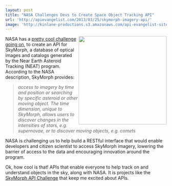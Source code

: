```yaml
---
layout: post
title: "NASA Challenges Devs to Create Space Object Tracking API"
url: 'http://apievangelist.com/2013/03/25/skymorph-imagery-api/'
image: 'http://kinlane-productions.s3.amazonaws.com/api-evangelist-site/blog/nasa-skymorph.jpg'
---
```


[<img class="c1" src="https://s3.amazonaws.com/kinlane-productions/nasa/nasa-skymorph.jpg" alt="" width="275" align="right" />][1]

NASA has a [pretty cool challenge going on][1], to create an API for SkyMorph, a database of optical images and catalogs generated by the Near Earth Asteroid Tracking (NEAT) program. According to the NASA description, SkyMorph provides:

> _access to imagery by time and position or searching by specific asteroid or other moving object. The time dimension, unique to SkyMorph, allows users to discover changes in the intensities of stars, e.g. supernovae, or to discover moving objects, e.g. comets_

NASA is challenging us to help build a RESTful interface that would enable developers and citizen scientist to access SkyMorph imagery, lowering the barrier of access to the data and encouraging innovation around the program.

Ok, how cool is that! APIs that enable everyone to help track on and understand objects in the sky, along with NASA. It is projects like the [SkyMorph API Challenge][2] that keep me excited about APIs.

   [1]: http://spaceappschallenge.org/challenge/skymorph-imagery-api/
   [2]: http://spaceappschallenge.org/challenge/skymorph-imagery-api/ (SkyMorph API Challenge)

